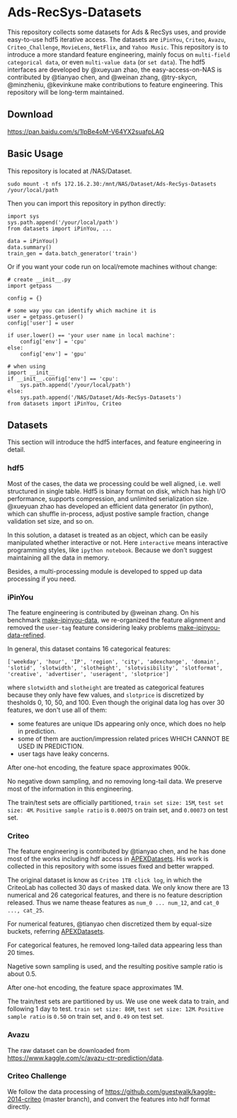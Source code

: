 # Ads-RecSys-Datasets
This repository collects some datasets for Ads &amp; RecSys uses, and provide easy-to-use hdf5 iterative access.
The datasets are `iPinYou`, `Criteo`, `Avazu`, `Criteo_Challenge`, `MovieLens`, `NetFlix`, and `Yahoo Music`.
This repository is to introduce a more standard feature engineering, mainly focus on `multi-field categorical data`, or even `multi-value data` (or `set data`).
The hdf5 interfaces are developed by @xueyuan zhao, the easy-access-on-NAS is contributed by @tianyao chen, and @weinan zhang, @try-skycn, @minzheniu, @kevinkune make contributions to feature engineering.
This repository will be long-term maintained.

## Download

https://pan.baidu.com/s/1lpBe4oM-V64YX2suafpLAQ

## Basic Usage
This repository is located at /NAS/Dataset.
  
    sudo mount -t nfs 172.16.2.30:/mnt/NAS/Dataset/Ads-RecSys-Datasets /your/local/path

Then you can import this repository in python directly:

    import sys
    sys.path.append('/your/local/path')
    from datasets import iPinYou, ...
    
    data = iPinYou()
    data.summary()
    train_gen = data.batch_generator('train')
    
Or if you want your code run on local/remote machines without change:
    
    # create __init__.py
    import getpass

    config = {}
    
    # some way you can identify which machine it is
    user = getpass.getuser()
    config['user'] = user
    
    if user.lower() == 'your user name in local machine':
        config['env'] = 'cpu'
    else:
        config['env'] = 'gpu'
        
    # when using
    import __init__
    if __init__.config['env'] == 'cpu':
        sys.path.append('/your/local/path')
    else:
        sys.path.append('/NAS/Dataset/Ads-RecSys-Datasets')
    from datasets import iPinYou, Criteo
  
## Datasets
This section will introduce the hdf5 interfaces, and feature engineering in detail.

### hdf5
Most of the cases, the data we processing could be well aligned, i.e. well structured in single table.
Hdf5 is binary format on disk, which has high I/O performance, supports compression, and unlimited serialization size.
@xueyuan zhao has developed an efficient data generator (in python), which can shuffle in-process, adjust postive sample fraction, change validation set size, and so on.

In this solution, a dataset is treated as an object, which can be easily manipulated whether interactive or not. Here `interactive` means interactive programming styles, like `ipython notebook`. Because we don't suggest maintaining all the data in memory.

Besides, a multi-processing module is developed to spped up data processing if you need.

### iPinYou
The feature engineering is contributed by @weinan zhang. 
On his benchmark [make-ipinyou-data](https://github.com/wnzhang/make-ipinyou-data),
we re-organized the feature alignment and removed the `user-tag` feature considering leaky problems [make-ipinyou-data-refined](https://github.com/Atomu2014/make-ipinyou-data).

In general, this dataset contains 16 categorical features:

    ['weekday', 'hour', 'IP', 'region', 'city', 'adexchange', 'domain',
    'slotid', 'slotwidth', 'slotheight', 'slotvisibility', 'slotformat',
    'creative', 'advertiser', 'useragent', 'slotprice']
    
where `slotwidth` and `slotheight` are treated as categorical features because they only have few values,
and `slotprice` is discretized by thesholds 0, 10, 50, and 100. 
Even though the original data log has over 30 features, we don't use all of them:

- some features are unique IDs appearing only once, which does no help in prediction.
- some of them are auction/impression related prices WHICH CANNOT BE USED IN PREDICTION.
- user tags have leaky concerns.

After one-hot encoding, the feature space approximates 900k.

No negative down sampling, and no removing long-tail data. We preserve most of the information in this engineering.

The train/test sets are officially partitioned, `train set size: 15M`, `test set size: 4M`.
`Positive sample ratio` is `0.00075` on train set, and `0.00073` on test set.

### Criteo
The feature engineering is contributed by @tianyao chen, and he has done most of the works including hdf access in [APEXDatasets](https://github.com/try-skycn/APEXDatasets). 
His work is collected in this repository with some issues fixed and better wrapped.

The original dataset is know as `Criteo 1TB click log`, in which the CriteoLab has collected 30 days of masked data.
We only know there are 13 numerical and 26 categorical features, and there is no feature description released.
Thus we name thease features as `num_0 ... num_12`, and `cat_0 ..., cat_25`.

For numerical features, @tianyao chen discretized them by equal-size buckets, referring [APEXDatasets](https://github.com/try-skycn/APEXDatasets). 

For categorical features, he removed long-tailed data appearing less than 20 times.

Nagetive sown sampling is used, and the resulting positive sample ratio is about 0.5.

After one-hot encoding, the feature space approximates 1M.

The train/test sets are partitioned by us. We use one week data to train, and following 1 day to test.
`train set size: 86M`, `test set size: 12M`.
`Positive sample ratio` is `0.50` on train set, and `0.49` on test set.

### Avazu

The raw dataset can be downloaded from https://www.kaggle.com/c/avazu-ctr-prediction/data.

### Criteo Challenge

We follow the data processing of https://github.com/guestwalk/kaggle-2014-criteo (master branch), and convert the features into hdf format directly.
